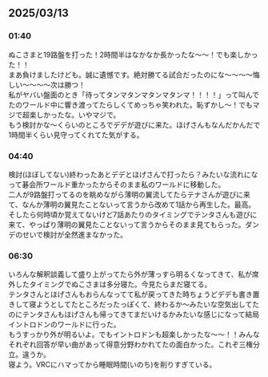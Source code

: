## 2025/03/13
### 01:40
ぬこさまと19路盤を打った！2時間半はなかなか長かったな～～！でも楽しかった！！\
まあ負けましたけども。誠に遺憾です。絶対勝てる試合だったのにな～～～～悔しい～～～～次は勝つ！\
私がヤバい盤面のとき「待ってタンマタンマタンマタンマ！！！！」って叫んでたのワールド中に響き渡ってたらしくてめっちゃ笑われた。恥ずかし～！でもマジで超楽しかったな。いやマジで。\
もう検討かな～くらいのところでデデが遊びに来た。ほげさんもなんだかんだで1時間半くらい見守ってくれてた気がする。
### 04:40
検討(ほぼしてない)終わったあとデデとほげさんで打ったら？みたいな流れになって碁会所ワールド重かったからそのまま私のワールドに移動した。\
二人が9路盤打ってるのを眺めながら薄明の翼流してたらテナさんが遊びに来て、なんか薄明の翼見たことないって言うから改めて1話から再生した。最高。\
そしたら何時頃か覚えてないけど7話あたりのタイミングでテンタさんも遊びに来て、やっぱり薄明の翼見たことないって言うからそのまま見てもらった。ダンデのせいで検討が全然進まなかった。
### 06:30
いろんな解釈談義して盛り上がってたら外が薄っすら明るくなってきて、私が席外したタイミングでぬこさまは多分寝た。今見たらまだ寝てる。\
テンタさんとほげさんもおらんなってて私が戻ってきた時ちょうどデデも書き置きして寝ようとしてたところだったっぽくて、終わるか～みたいな空気出してたのにテンタさんもほげさんも帰ってきてまだいけるかみたいな感じになって結局イントロドンのワールドに行った。\
もうすっかり外が明るいよ。でもイントロドンも超楽しかったな～～！！みんなそれぞれ回答が早い曲があって得意分野わかれてたの面白かった。これぞ三権分立。違うか。\
寝よう。VRCにハマってから睡眠時間(いのち)を削りすぎている。
